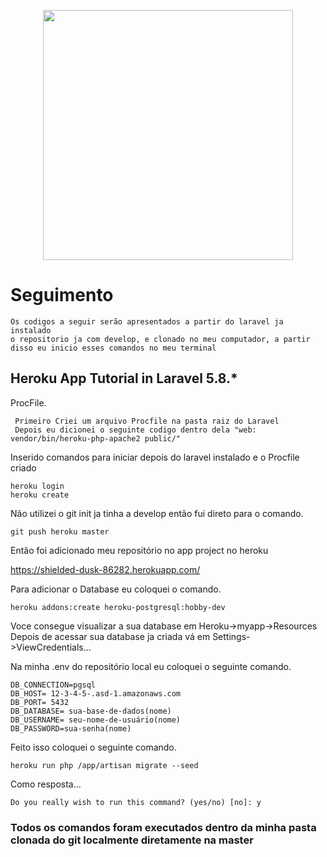 <p align="center"><img src="https://res.cloudinary.com/dtfbvvkyp/image/upload/v1566331377/laravel-logolockup-cmyk-red.svg" width="400"></p>

# Seguimento
    Os codigos a seguir serão apresentados a partir do laravel ja instalado
    o repositorio ja com develop, e clonado no meu computador, a partir disso eu inicio esses comandos no meu terminal
## Heroku App Tutorial in Laravel 5.8.*
 
   ProcFile.

     Primeiro Criei um arquivo Procfile na pasta raiz do Laravel
     Depois eu dicionei o seguinte codigo dentro dela "web: vendor/bin/heroku-php-apache2 public/"
     
   Inserido comandos para iniciar depois do laravel instalado e o Procfile criado
  
    heroku login
    heroku create
   
   Não utilizei o git init ja tinha a develop então fui direto para o comando.
   
    git push heroku master 
    
   Então foi adicionado meu repositório no app project no heroku
    
   https://shielded-dusk-86282.herokuapp.com/
   
   Para adicionar o Database eu coloquei o comando.
   
    heroku addons:create heroku-postgresql:hobby-dev
    
   Voce consegue visualizar a sua database em Heroku->myapp->Resources
   Depois de acessar sua database ja criada vá em Settings->ViewCredentials...
   
   Na minha .env do repositório local eu coloquei o seguinte comando.
   
    DB_CONNECTION=pgsql
    DB_HOST= 12-3-4-5-.asd-1.amazonaws.com
    DB_PORT= 5432
    DB_DATABASE= sua-base-de-dados(nome)
    DB_USERNAME= seu-nome-de-usuário(nome)
    DB_PASSWORD=sua-senha(nome)
    
   Feito isso coloquei o seguinte comando.
   
    heroku run php /app/artisan migrate --seed
   Como resposta...
   
    Do you really wish to run this command? (yes/no) [no]: y
    
### Todos os comandos foram executados dentro da minha pasta clonada do git localmente diretamente na master
